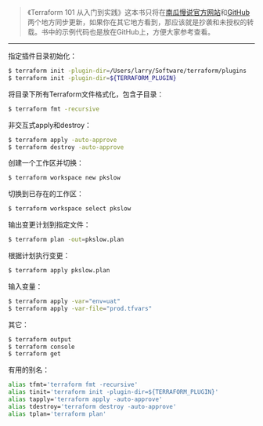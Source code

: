 > 《Terraform 101 从入门到实践》这本书只将在[南瓜慢说官方网站](https://www.pkslow.com/tags/terraform101)和[GitHub](https://github.com/LarryDpk/terraform-101)两个地方同步更新，如果你在其它地方看到，那应该就是抄袭和未授权的转载。书中的示例代码也是放在GitHub上，方便大家参考查看。

---

指定插件目录初始化：

```bash
$ terraform init -plugin-dir=/Users/larry/Software/terraform/plugins
$ terraform init -plugin-dir=${TERRAFORM_PLUGIN}
```



将目录下所有Terraform文件格式化，包含子目录：

```bash
$ terraform fmt -recursive
```



非交互式apply和destroy：

```bash
$ terraform apply -auto-approve
$ terraform destroy -auto-approve
```



创建一个工作区并切换：

```bash
$ terraform workspace new pkslow
```



切换到已存在的工作区：

```bash
$ terraform workspace select pkslow
```



输出变更计划到指定文件：

```bash
$ terraform plan -out=pkslow.plan
```

根据计划执行变更：

```bash
$ terraform apply pkslow.plan
```



输入变量：

```bash
$ terraform apply -var="env=uat"
$ terraform apply -var-file="prod.tfvars"
```





其它：

```bash
$ terraform output
$ terraform console
$ terraform get
```



有用的别名：

```bash
alias tfmt='terraform fmt -recursive'
alias tinit='terraform init -plugin-dir=${TERRAFORM_PLUGIN}'
alias tapply='terraform apply -auto-approve'
alias tdestroy='terraform destroy -auto-approve'
alias tplan='terraform plan'
```

